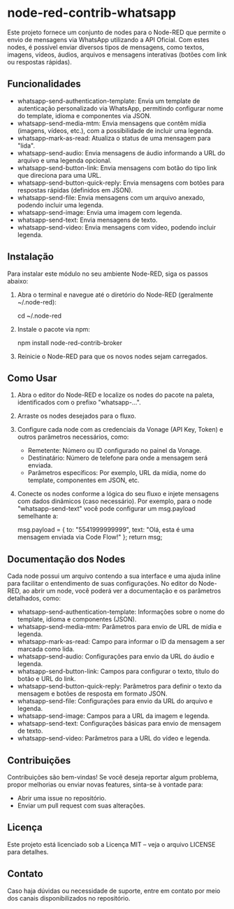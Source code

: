 # node-red-contrib-whatsapp

Este projeto fornece um conjunto de nodes para o Node-RED que permite o envio de mensagens via WhatsApp utilizando a API Oficial. Com estes nodes, é possível enviar diversos tipos de mensagens, como textos, imagens, vídeos, áudios, arquivos e mensagens interativas (botões com link ou respostas rápidas).

## Funcionalidades

- whatsapp-send-authentication-template: Envia um template de autenticação personalizado via WhatsApp, permitindo configurar nome do template, idioma e componentes via JSON.
- whatsapp-send-media-mtm: Envia mensagens que contêm mídia (imagens, vídeos, etc.), com a possibilidade de incluir uma legenda.
- whatsapp-mark-as-read: Atualiza o status de uma mensagem para "lida".
- whatsapp-send-audio: Envia mensagens de áudio informando a URL do arquivo e uma legenda opcional.
- whatsapp-send-button-link: Envia mensagens com botão do tipo link que direciona para uma URL.
- whatsapp-send-button-quick-reply: Envia mensagens com botões para respostas rápidas (definidos em JSON).
- whatsapp-send-file: Envia mensagens com um arquivo anexado, podendo incluir uma legenda.
- whatsapp-send-image: Envia uma imagem com legenda.
- whatsapp-send-text: Envia mensagens de texto.
- whatsapp-send-video: Envia mensagens com vídeo, podendo incluir legenda.

## Instalação

Para instalar este módulo no seu ambiente Node-RED, siga os passos abaixo:

1. Abra o terminal e navegue até o diretório do Node-RED (geralmente ~/.node-red):

   cd ~/.node-red

2. Instale o pacote via npm:

   npm install node-red-contrib-broker

3. Reinicie o Node-RED para que os novos nodes sejam carregados.

## Como Usar

1. Abra o editor do Node-RED e localize os nodes do pacote na paleta, identificados com o prefixo "whatsapp-...".
2. Arraste os nodes desejados para o fluxo.
3. Configure cada node com as credenciais da Vonage (API Key, Token) e outros parâmetros necessários, como:
   - Remetente: Número ou ID configurado no painel da Vonage.
   - Destinatário: Número de telefone para onde a mensagem será enviada.
   - Parâmetros específicos: Por exemplo, URL da mídia, nome do template, componentes em JSON, etc.
4. Conecte os nodes conforme a lógica do seu fluxo e injete mensagens com dados dinâmicos (caso necessário). Por exemplo, para o node "whatsapp-send-text" você pode configurar um msg.payload semelhante a:

   msg.payload = {
       to: "5541999999999",
       text: "Olá, esta é uma mensagem enviada via Code Flow!"
   };
   return msg;

## Documentação dos Nodes

Cada node possui um arquivo contendo a sua interface e uma ajuda inline para facilitar o entendimento de suas configurações. No editor do Node-RED, ao abrir um node, você poderá ver a documentação e os parâmetros detalhados, como:

- whatsapp-send-authentication-template: Informações sobre o nome do template, idioma e componentes (JSON).
- whatsapp-send-media-mtm: Parâmetros para envio de URL de mídia e legenda.
- whatsapp-mark-as-read: Campo para informar o ID da mensagem a ser marcada como lida.
- whatsapp-send-audio: Configurações para envio da URL do áudio e legenda.
- whatsapp-send-button-link: Campos para configurar o texto, título do botão e URL do link.
- whatsapp-send-button-quick-reply: Parâmetros para definir o texto da mensagem e botões de resposta em formato JSON.
- whatsapp-send-file: Configurações para envio da URL do arquivo e legenda.
- whatsapp-send-image: Campos para a URL da imagem e legenda.
- whatsapp-send-text: Configurações básicas para envio de mensagem de texto.
- whatsapp-send-video: Parâmetros para a URL do vídeo e legenda.



## Contribuições

Contribuições são bem-vindas! Se você deseja reportar algum problema, propor melhorias ou enviar novas features, sinta-se à vontade para:
- Abrir uma issue no repositório.
- Enviar um pull request com suas alterações.

## Licença

Este projeto está licenciado sob a Licença MIT – veja o arquivo LICENSE para detalhes.

## Contato

Caso haja dúvidas ou necessidade de suporte, entre em contato por meio dos canais disponibilizados no repositório.
